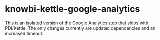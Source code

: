 # knowbi-kettle-google-analytics

This is an isolated version of the Google Analytics step that ships with PDI/Kettle. The only changes currently are updated dependencies and an increased timeout. 


